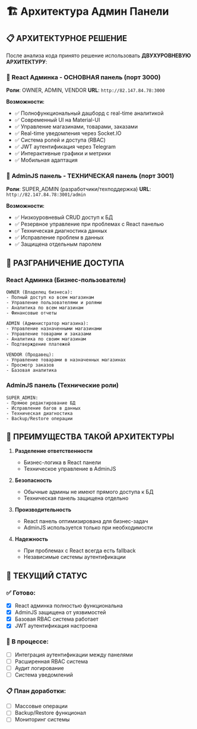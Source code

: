 # 🏗️ Архитектура Админ Панели

## 📋 АРХИТЕКТУРНОЕ РЕШЕНИЕ

После анализа кода принято решение использовать **ДВУХУРОВНЕВУЮ АРХИТЕКТУРУ**:

### 🎯 **React Админка** - ОСНОВНАЯ панель (порт 3000)
**Роли**: OWNER, ADMIN, VENDOR
**URL**: `http://82.147.84.78:3000`

**Возможности:**
- ✅ Полнофункциональный дашборд с real-time аналитикой
- ✅ Современный UI на Material-UI
- ✅ Управление магазинами, товарами, заказами
- ✅ Real-time уведомления через Socket.IO  
- ✅ Система ролей и доступа (RBAC)
- ✅ JWT аутентификация через Telegram
- ✅ Интерактивные графики и метрики
- ✅ Мобильная адаптация

### 🔧 **AdminJS панель** - ТЕХНИЧЕСКАЯ панель (порт 3001)
**Роли**: SUPER_ADMIN (разработчики/техподдержка)
**URL**: `http://82.147.84.78:3001/admin`

**Возможности:**
- ✅ Низкоуровневый CRUD доступ к БД
- ✅ Резервное управление при проблемах с React панелью  
- ✅ Техническая диагностика данных
- ✅ Исправление проблем в данных
- ✅ Защищена отдельным паролем

## 🔐 РАЗГРАНИЧЕНИЕ ДОСТУПА

### React Админка (Бизнес-пользователи)
```
OWNER (Владелец бизнеса):
- Полный доступ ко всем магазинам
- Управление пользователями и ролями
- Аналитика по всем магазинам
- Финансовые отчеты

ADMIN (Администратор магазина):
- Управление назначенными магазинами
- Управление товарами и заказами
- Аналитика по своим магазинам
- Подтверждение платежей

VENDOR (Продавец):
- Управление товарами в назначенных магазинах
- Просмотр заказов
- Базовая аналитика
```

### AdminJS панель (Технические роли)
```
SUPER_ADMIN:
- Прямое редактирование БД
- Исправление багов в данных
- Техническая диагностика
- Backup/Restore операции
```

## 🚀 ПРЕИМУЩЕСТВА ТАКОЙ АРХИТЕКТУРЫ

1. **Разделение ответственности**
   - Бизнес-логика в React панели
   - Техническое управление в AdminJS

2. **Безопасность**
   - Обычные админы не имеют прямого доступа к БД
   - Техническая панель защищена отдельно

3. **Производительность**
   - React панель оптимизирована для бизнес-задач
   - AdminJS используется только при необходимости

4. **Надежность**
   - При проблемах с React всегда есть fallback
   - Независимые системы аутентификации

## 📝 ТЕКУЩИЙ СТАТУС

### ✅ Готово:
- [x] React админка полностью функциональна
- [x] AdminJS защищена от уязвимостей
- [x] Базовая RBAC система работает
- [x] JWT аутентификация настроена

### 🔄 В процессе:
- [ ] Интеграция аутентификации между панелями
- [ ] Расширенная RBAC система
- [ ] Аудит логирование
- [ ] Система уведомлений

### 📋 План доработки:
- [ ] Массовые операции
- [ ] Backup/Restore функционал
- [ ] Мониторинг системы
